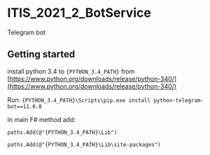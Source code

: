 # ITIS_2021_2_BotService
Telegram bot

## Getting started
install python 3.4 to `{PYTHON_3.4_PATH}` from [https://www.python.org/downloads/release/python-340/](https://www.python.org/downloads/release/python-340/)

Run:
`{PYTHON_3.4_PATH}\Scripts\pip.exe install python-telegram-bot==11.0.0`

In main F# method add:

`paths.Add(@"{PYTHON_3.4_PATH}\Lib")`

`paths.Add(@"{PYTHON_3.4_PATH}\Lib\site-packages")`
